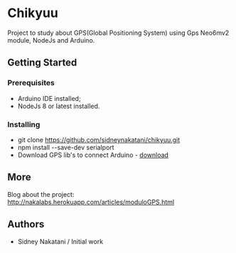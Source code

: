 # Chikyuu
Project to study about GPS(Global Positioning System) using Gps Neo6mv2 module, NodeJs and Arduino.

## Getting Started

### Prerequisites

* Arduino IDE installed;
* NodeJs 8 or latest installed.

### Installing

* git clone https://github.com/sidneynakatani/chikyuu.git
* npm install --save-dev serialport
* Download GPS lib's to connect Arduino - <a href="https://github.com/mikalhart/TinyGPSPlus/releases" target="_blank">download</a>

## More

Blog about the project: http://nakalabs.herokuapp.com/articles/moduloGPS.html

## Authors

- Sidney Nakatani / Initial work
